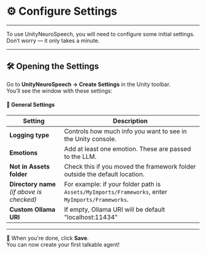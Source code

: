# ⚙️ Configure Settings

---

To use UnityNeuroSpeech, you will need to configure some initial settings. Don’t worry — it only takes a minute.

---

## 🛠 Opening the Settings

Go to **UnityNeuroSpeech → Create Settings** in the Unity toolbar.  
You’ll see the window with these settings:


#### 🧩 General Settings

| Setting                       | Description                                                                                    |
|------------------------------|------------------------------------------------------------------------------------------------|
| **Logging type**             | Controls how much info you want to see in the Unity console.                                   |
| **Emotions**                 | Add at least one emotion. These are passed to the LLM.                                         |
| **Not in Assets folder**     | Check this if you moved the framework folder outside the default location.                     |
| **Directory name** *(if above is checked)* | For example: if your folder path is `Assets/MyImports/Frameworks`, enter `MyImports/Frameworks`. |
| **Custom Ollama URI** | If empty, Ollama URI will be default "localhost:11434" |

---

📝 When you're done, click **Save**.  
You can now create your first talkable agent!
